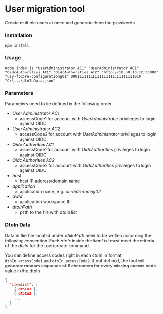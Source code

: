 # User migration tool

Create multiple users at once and generate them the passwords. 

### Installation

```
npm install
```

### Usage 

```
node index.js "UserAdministrator AC1" "UserAdministrator AC1" "OidcAuthorities AC1" "OidcAuthorities AC2" "http://10.50.10.22:30080" "usy-fbcore-configurationg01" 00011111111111111111111111111010 "C:\...\dtoInData.json"
```
### Parameters

Parameters need to be defined in the following order.

* *User Administrator AC1*
    * accessCode1 for account with *UserAdministrator* privileges to login against OIDC
* *User Administrator AC2*
    * accessCode2 for account with *UserAdministrator* privileges to login against OIDC
* *Oidc Authorities AC1*
    * accessCode1 for account with *OidcAuthorities* privileges to login against OIDC
* *Oidc Authorities AC2*
    * accessCode2 for account with *OidcAuthorities* privileges to login against OIDC
* *host* 
    * host IP address/domain name
* *application* 
    * application name, e.g. *uu-oidc-maing02*
* *awid* 
    * application workspace ID
* *dtoInPath*
    * path to the file with dtoIn list

### DtoIn Data 

Data in the file located under *dtoInPath* need to be written according the following convention. Each *dtoIn* inside the *itemList* must meet the criteria of the *dtoIn* for the user/create command.

You can define access codes right in each dtoIn in format ```dtoIn.accessCode1``` and ```dtoIn.accessCode2```. If not defined, the tool will generate random sequence of 8 characters for every missing access code value in the dtoIn
```json
{
  "itemList": [
    { dtoIn1 },
    { dtoIn2 },
    ...
  ]
}
```

